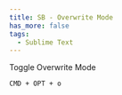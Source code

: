 ```yaml
---
title: SB - Overwrite Mode
has_more: false
tags:
  - Sublime Text
---
```


Toggle Overwrite Mode

```
CMD + OPT + o
```

<!--more-->
